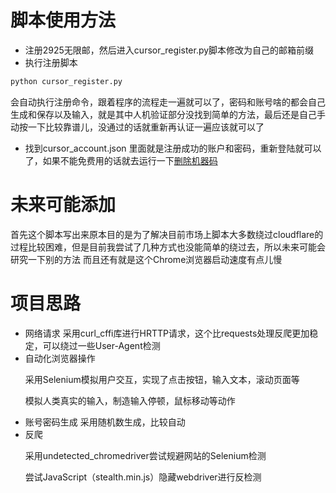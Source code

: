 # 脚本使用方法
- 注册2925无限邮，然后进入cursor_register.py脚本修改为自己的邮箱前缀
- 执行注册脚本
```bash
python cursor_register.py
```
会自动执行注册命令，跟着程序的流程走一遍就可以了，密码和账号啥的都会自己生成和保存以及输入，就是其中人机验证部分没找到简单的方法，最后还是自己手动按一下比较靠谱儿，没通过的话就重新再认证一遍应该就可以了
- 找到cursor_account.json 里面就是注册成功的账户和密码，重新登陆就可以了，如果不能免费用的话就去运行一下[删除机器码](https://github.com/fly8888/cursor_machine_id)

# 未来可能添加
首先这个脚本写出来原本目的是为了解决目前市场上脚本大多数绕过cloudflare的过程比较困难，但是目前我尝试了几种方式也没能简单的绕过去，所以未来可能会研究一下别的方法
而且还有就是这个Chrome浏览器启动速度有点儿慢

# 项目思路
- 网络请求
采用curl_cffi库进行HRTTP请求，这个比requests处理反爬更加稳定，可以绕过一些User-Agent检测
- 自动化浏览器操作
  <p>采用Selenium模拟用户交互，实现了点击按钮，输入文本，滚动页面等</p>
  <p>模拟人类真实的输入，制造输入停顿，鼠标移动等动作</p>
- 账号密码生成
  采用随机数生成，比较自动
- 反爬
  <p>采用undetected_chromedriver尝试规避网站的Selenium检测</p>
  <p>尝试JavaScript（stealth.min.js）隐藏webdriver进行反检测</p>
